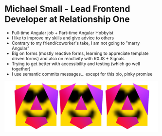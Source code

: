 # Michael Small - Lead Frontend Developer at Relationship One

- Full-time Angular job + Part-time Angular Hobbyist
- I like to improve my skills and give advice to others
- Contrary to my friend/coworker's take, I am not going to "marry Angular"
- Big on forms (mostly reactive forms, learning to appreciate template driven forms) and also on reactivity with RXJS + Signals
- Trying to get better with accessibility and testing (which go well together)
- I use semantic commits messages... except for this bio, pinky promise

![img](<./my social banner.jpg>)
